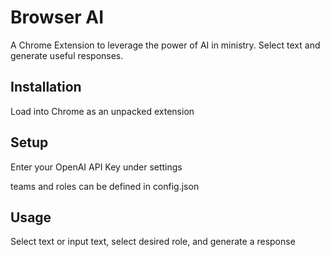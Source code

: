 # Browser AI

A Chrome Extension to leverage the power of AI in ministry. Select text and generate useful responses.

## Installation 
Load into Chrome as an unpacked extension 

## Setup
Enter your OpenAI API Key under settings

teams and roles can be defined in config.json

## Usage
Select text or input text, select desired role, and generate a response
